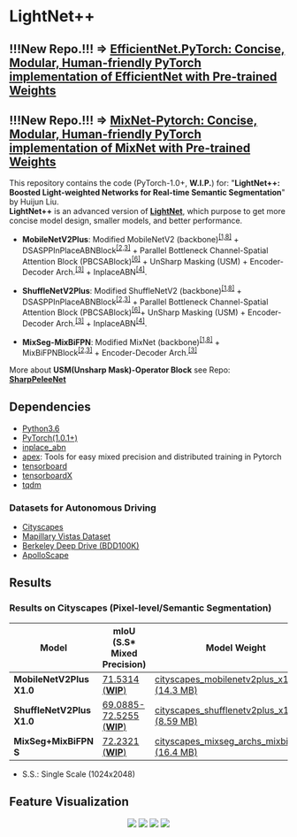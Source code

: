 # LightNet++

## !!!New Repo.!!! ⇒ **[EfficientNet.PyTorch: Concise, Modular, Human-friendly PyTorch implementation of EfficientNet with Pre-trained Weights](https://github.com/ansleliu/EfficientNet.PyTorch)**
## !!!New Repo.!!! ⇒ **[MixNet-Pytorch: Concise, Modular, Human-friendly PyTorch implementation of MixNet with Pre-trained Weights](https://github.com/ansleliu/MixNet-Pytorch)**

This repository contains the code (PyTorch-1.0+, **W.I.P.**) for: "**LightNet++: Boosted Light-weighted Networks for Real-time Semantic Segmentation**" by Huijun Liu.  
**LightNet++** is an advanced version of **[LightNet](https://github.com/ansleliu/LightNet)**,  which purpose to get more concise model design, 
smaller models, and better performance.

- **MobileNetV2Plus**: Modified MobileNetV2 (backbone)<sup>[[1,8]](#references)</sup> + DSASPPInPlaceABNBlock<sup>[[2,3]](#references)</sup> + 
Parallel Bottleneck Channel-Spatial Attention Block (PBCSABlock)<sup>[[6]](#references)</sup> + UnSharp Masking (USM) + Encoder-Decoder Arch.<sup>[[3]](#references)</sup> + 
InplaceABN<sup>[[4]](#references)</sup>.

- **ShuffleNetV2Plus**: Modified ShuffleNetV2 (backbone)<sup>[[1,8]](#references)</sup> + DSASPPInPlaceABNBlock<sup>[[2,3]](#references)</sup> + 
Parallel Bottleneck Channel-Spatial Attention Block (PBCSABlock)<sup>[[6]](#references)</sup>+ UnSharp Masking (USM)  + Encoder-Decoder Arch.<sup>[[3]](#references)</sup> + 
InplaceABN<sup>[[4]](#references)</sup>.

- **MixSeg-MixBiFPN**: Modified MixNet (backbone)<sup>[[1,8]](#references)</sup> + MixBiFPNBlock<sup>[[2,3]](#references)</sup> + Encoder-Decoder Arch.<sup>[[3]](#references)</sup>
 
More about **USM(Unsharp Mask)-Operator Block** see Repo: [**SharpPeleeNet**](https://github.com/ansleliu/SharpPeleeNet)

## Dependencies

- [Python3.6](https://www.python.org/downloads/)  
- [PyTorch(1.0.1+)](http://pytorch.org)  
- [inplace_abn](https://github.com/mapillary/inplace_abn)  
- [apex](https://github.com/NVIDIA/apex): Tools for easy mixed precision and distributed training in Pytorch  
- [tensorboard](https://www.tensorflow.org/programmers_guide/summaries_and_tensorboard)  
- [tensorboardX](https://github.com/lanpa/tensorboard-pytorch)  
- [tqdm](https://github.com/tqdm/tqdm)  

### Datasets for Autonomous Driving
- [Cityscapes](https://www.cityscapes-dataset.com/)  
- [Mapillary Vistas Dataset](https://www.mapillary.com/dataset/vistas)  
- [Berkeley Deep Drive (BDD100K)](https://bdd-data.berkeley.edu/)  
- [ApolloScape](http://apolloscape.auto/index.html#)  


## Results

### Results on Cityscapes (Pixel-level/Semantic Segmentation)

| Model | mIoU (S.S* Mixed Precision) |Model Weight|
|---|---|---|
|**MobileNetV2Plus X1.0**|[71.5314 (**WIP**)](https://github.com/ansleliu/LightNetPlusPlus/blob/master/checkpoint/MobileNetv2Plus.csv)|[cityscapes_mobilenetv2plus_x1.0.pkl (14.3 MB)](https://github.com/ansleliu/LightNetPlusPlus/blob/master/checkpoint/cityscapes_mobilenetv2plus_x1.0.pkl)|
|**ShuffleNetV2Plus X1.0**|[69.0885-72.5255 (**WIP**)](https://github.com/ansleliu/LightNetPlusPlus/blob/master/checkpoint/ShuffleNetV2PlusX1.0.csv)|[cityscapes_shufflenetv2plus_x1.0.pkl (8.59 MB)](https://github.com/ansleliu/LightNetPlusPlus/blob/master/checkpoint/cityscapes_shufflenetv2plus_x1.0.pkl)|
|**MixSeg+MixBiFPN  S**|[72.2321 (**WIP**)](https://github.com/ansleliu/LightNetPlusPlus/blob/master/checkpoint/MixSegMixBiFPN_ArchS.csv)|[cityscapes_mixseg_archs_mixbifpn.pkl (16.4 MB)](https://github.com/ansleliu/LightNetPlusPlus/blob/master/checkpoint/cityscapes_mixseg_archs_mixbifpn.pkl)|

* S.S.: Single Scale (1024x2048)

## Feature Visualization

<p align="center">
<img src="https://github.com/ansleliu/LightNetPlusPlus/blob/master/netviz/feat_viz/Figure_1.png" />
<img src="https://github.com/ansleliu/LightNetPlusPlus/blob/master/netviz/feat_viz/Figure_3.png" />
<img src="https://github.com/ansleliu/LightNetPlusPlus/blob/master/netviz/feat_viz/Figure_5.png" />
<img src="https://github.com/ansleliu/LightNetPlusPlus/blob/master/netviz/feat_viz/Figure_8.png" />
</p>
